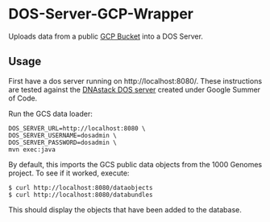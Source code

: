 # DOS-Server-GCP-Wrapper
Uploads data from a public [GCP Bucket](https://console.cloud.google.com/storage/browser/genomics-public-data/1000-genomes/bam/?_ga=2.252890444.-472133816.1533309090&_gac=1.81252837.1533310626.Cj0KCQjw-o_bBRCOARIsAM5NbIN8kuD7tf7SIZHrCioTk1HgIWCMdntRn5ibl7CTVZqKpFlGDK6O630aAg_FEALw_wcB) into a DOS Server.

## Usage

First have a dos server running on http://localhost:8080/. These instructions are tested against the
[DNAstack DOS server](https://github.com/DNAstack/GA4GH-DOS-Server) created under Google Summer of Code.

Run the GCS data loader:
```
DOS_SERVER_URL=http://localhost:8080 \
DOS_SERVER_USERNAME=dosadmin \
DOS_SERVER_PASSWORD=dosadmin \
mvn exec:java
```

By default, this imports the GCS public data objects from the 1000 Genomes project.
To see if it worked, execute:
```
$ curl http://localhost:8080/dataobjects
$ curl http://localhost:8080/databundles
```
This should display the objects that have been added to the database.
